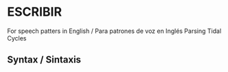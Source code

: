# ESCRIBIR

For speech patters in English / Para patrones de voz en Inglés
Parsing Tidal Cycles

## Syntax / Sintaxis
